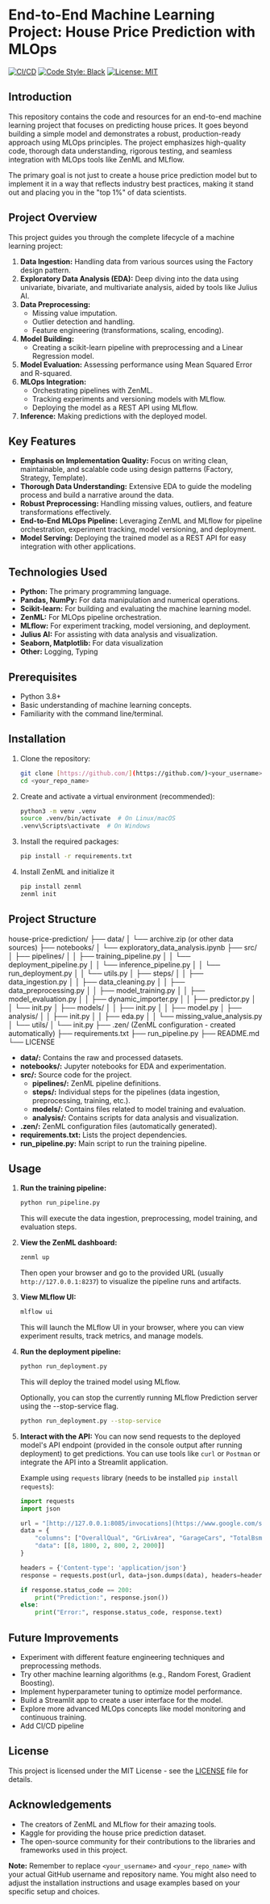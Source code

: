 # End-to-End Machine Learning Project: House Price Prediction with MLOps

[![CI/CD](https://github.com/<your_username>/<your_repo_name>/actions/workflows/ci_cd.yml/badge.svg)](https://github.com/<your_username>/<your_repo_name>/actions/workflows/ci_cd.yml)
[![Code Style: Black](https://img.shields.io/badge/code%20style-black-000000.svg)](https://github.com/psf/black)
[![License: MIT](https://img.shields.io/badge/License-MIT-yellow.svg)](https://opensource.org/licenses/MIT)

## Introduction

This repository contains the code and resources for an end-to-end machine learning project that focuses on predicting house prices. It goes beyond building a simple model and demonstrates a robust, production-ready approach using MLOps principles. The project emphasizes high-quality code, thorough data understanding, rigorous testing, and seamless integration with MLOps tools like ZenML and MLflow.

The primary goal is not just to create a house price prediction model but to implement it in a way that reflects industry best practices, making it stand out and placing you in the "top 1%" of data scientists.

## Project Overview

This project guides you through the complete lifecycle of a machine learning project:

1.  **Data Ingestion:** Handling data from various sources using the Factory design pattern.
2.  **Exploratory Data Analysis (EDA):** Deep diving into the data using univariate, bivariate, and multivariate analysis, aided by tools like Julius AI.
3.  **Data Preprocessing:**
    *   Missing value imputation.
    *   Outlier detection and handling.
    *   Feature engineering (transformations, scaling, encoding).
4.  **Model Building:**
    *   Creating a scikit-learn pipeline with preprocessing and a Linear Regression model.
5.  **Model Evaluation:** Assessing performance using Mean Squared Error and R-squared.
6.  **MLOps Integration:**
    *   Orchestrating pipelines with ZenML.
    *   Tracking experiments and versioning models with MLflow.
    *   Deploying the model as a REST API using MLflow.
7.  **Inference:** Making predictions with the deployed model.

## Key Features

*   **Emphasis on Implementation Quality:** Focus on writing clean, maintainable, and scalable code using design patterns (Factory, Strategy, Template).
*   **Thorough Data Understanding:** Extensive EDA to guide the modeling process and build a narrative around the data.
*   **Robust Preprocessing:** Handling missing values, outliers, and feature transformations effectively.
*   **End-to-End MLOps Pipeline:** Leveraging ZenML and MLflow for pipeline orchestration, experiment tracking, model versioning, and deployment.
*   **Model Serving:** Deploying the trained model as a REST API for easy integration with other applications.

## Technologies Used

*   **Python:** The primary programming language.
*   **Pandas, NumPy:** For data manipulation and numerical operations.
*   **Scikit-learn:** For building and evaluating the machine learning model.
*   **ZenML:** For MLOps pipeline orchestration.
*   **MLflow:** For experiment tracking, model versioning, and deployment.
*   **Julius AI:** For assisting with data analysis and visualization.
*   **Seaborn, Matplotlib:** For data visualization
*   **Other:** Logging, Typing

## Prerequisites

*   Python 3.8+
*   Basic understanding of machine learning concepts.
*   Familiarity with the command line/terminal.

## Installation

1.  Clone the repository:

    ```bash
    git clone [https://github.com/](https://github.com/)<your_username>/<your_repo_name>.git
    cd <your_repo_name>
    ```
2.  Create and activate a virtual environment (recommended):

    ```bash
    python3 -m venv .venv
    source .venv/bin/activate  # On Linux/macOS
    .venv\Scripts\activate  # On Windows
    ```
3.  Install the required packages:

    ```bash
    pip install -r requirements.txt
    ```
4.  Install ZenML and initialize it

    ```bash
    pip install zenml
    zenml init
    ```

## Project Structure
house-price-prediction/
├── data/
│   └── archive.zip (or other data sources)
├── notebooks/
│   └── exploratory_data_analysis.ipynb
├── src/
│   ├── pipelines/
│   │   ├── training_pipeline.py
│   │   └── deployment_pipeline.py
│   │   └── inference_pipeline.py
│   │   └── run_deployment.py
│   │   └── utils.py
│   ├── steps/
│   │   ├── data_ingestion.py
│   │   ├── data_cleaning.py
│   │   ├── data_preprocessing.py
│   │   ├── model_training.py
│   │   ├── model_evaluation.py
│   │   ├── dynamic_importer.py
│   │   ├── predictor.py
│   │   └── init.py
│   ├── models/
│   │   ├── init.py
│   │   ├── model.py
│   ├── analysis/
│   │   ├── init.py
│   │   ├── eda.py
│   │   └── missing_value_analysis.py
│   └── utils/
│       └── init.py
├── .zen/ (ZenML configuration - created automatically)
├── requirements.txt
├── run_pipeline.py
├── README.md
└── LICENSE


*   **data/:** Contains the raw and processed datasets.
*   **notebooks/:** Jupyter notebooks for EDA and experimentation.
*   **src/:** Source code for the project.
    *   **pipelines/:**  ZenML pipeline definitions.
    *   **steps/:** Individual steps for the pipelines (data ingestion, preprocessing, training, etc.).
    *   **models/:** Contains files related to model training and evaluation.
    *   **analysis/:** Contains scripts for data analysis and visualization.
*   **.zen/:** ZenML configuration files (automatically generated).
*   **requirements.txt:** Lists the project dependencies.
*   **run_pipeline.py:** Main script to run the training pipeline.

## Usage

1.  **Run the training pipeline:**

    ```bash
    python run_pipeline.py
    ```

    This will execute the data ingestion, preprocessing, model training, and evaluation steps.
2.  **View the ZenML dashboard:**

    ```bash
    zenml up
    ```

    Then open your browser and go to the provided URL (usually `http://127.0.0.1:8237`) to visualize the pipeline runs and artifacts.
3.  **View MLflow UI:**

    ```bash
    mlflow ui
    ```

    This will launch the MLflow UI in your browser, where you can view experiment results, track metrics, and manage models.
4.  **Run the deployment pipeline:**

    ```bash
    python run_deployment.py
    ```

    This will deploy the trained model using MLflow.

    Optionally, you can stop the currently running MLflow Prediction server using the --stop-service flag.

    ```bash
    python run_deployment.py --stop-service
    ```
5.  **Interact with the API:**
    You can now send requests to the deployed model's API endpoint (provided in the console output after running deployment) to get predictions. You can use tools like `curl` or `Postman` or integrate the API into a Streamlit application.

    Example using `requests` library (needs to be installed `pip install requests`):

    ```python
    import requests
    import json

    url = "[http://127.0.0.1:8085/invocations](https://www.google.com/search?q=http://127.0.0.1:8085/invocations)" # Replace with your model's URL
    data = {
        "columns": ["OverallQual", "GrLivArea", "GarageCars", "TotalBsmtSF", "FullBath", "YearBuilt"],
        "data": [[8, 1800, 2, 800, 2, 2000]]
    }

    headers = {'Content-type': 'application/json'}
    response = requests.post(url, data=json.dumps(data), headers=headers)

    if response.status_code == 200:
        print("Prediction:", response.json())
    else:
        print("Error:", response.status_code, response.text)
    ```

## Future Improvements

*   Experiment with different feature engineering techniques and preprocessing methods.
*   Try other machine learning algorithms (e.g., Random Forest, Gradient Boosting).
*   Implement hyperparameter tuning to optimize model performance.
*   Build a Streamlit app to create a user interface for the model.
*   Explore more advanced MLOps concepts like model monitoring and continuous training.
*   Add CI/CD pipeline

## License

This project is licensed under the MIT License - see the [LICENSE](LICENSE) file for details.

## Acknowledgements

*   The creators of ZenML and MLflow for their amazing tools.
*   Kaggle for providing the house price prediction dataset.
*   The open-source community for their contributions to the libraries and frameworks used in this project.

**Note:** Remember to replace `<your_username>` and `<your_repo_name>` with your actual GitHub username and repository name. You might also need to adjust the installation instructions and usage examples based on your specific setup and choices.
